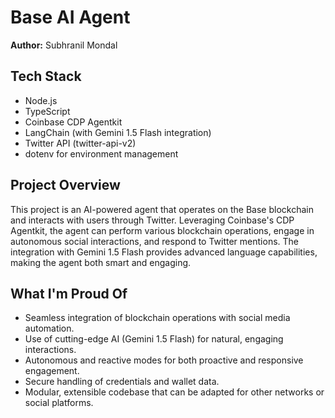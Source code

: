 # Base AI Agent

**Author:** Subhranil Mondal

## Tech Stack
- Node.js
- TypeScript
- Coinbase CDP Agentkit
- LangChain (with Gemini 1.5 Flash integration)
- Twitter API (twitter-api-v2)
- dotenv for environment management

## Project Overview
This project is an AI-powered agent that operates on the Base blockchain and interacts with users through Twitter. Leveraging Coinbase's CDP Agentkit, the agent can perform various blockchain operations, engage in autonomous social interactions, and respond to Twitter mentions. The integration with Gemini 1.5 Flash provides advanced language capabilities, making the agent both smart and engaging.

## What I'm Proud Of
- Seamless integration of blockchain operations with social media automation.
- Use of cutting-edge AI (Gemini 1.5 Flash) for natural, engaging interactions.
- Autonomous and reactive modes for both proactive and responsive engagement.
- Secure handling of credentials and wallet data.
- Modular, extensible codebase that can be adapted for other networks or social platforms. 